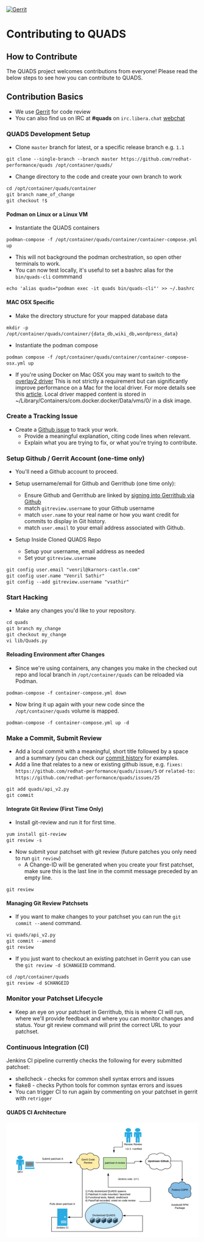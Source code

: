 [![Gerrit](https://quads-ci.scalelab.redhat.com/job/Quads-2.0/badge/icon)](https://quads-ci.scalelab.redhat.com/job/Quads-2.0/)

Contributing to QUADS
=====================

## How to Contribute
The QUADS project welcomes contributions from everyone!  Please read the below steps to see how you can contribute to QUADS.

## Contribution Basics
  * We use [Gerrit](https://review.gerrithub.io/q/project:redhat-performance%252Fquads) for code review
  * You can also find us on IRC at **#quads** on ```irc.libera.chat``` [webchat](https://web.libera.chat/?channels=#quads)

### QUADS Development Setup
  - Clone `master` branch for latest, or a specific release branch e.g. `1.1`

```
git clone --single-branch --branch master https://github.com/redhat-performance/quads /opt/container/quads/
```

  - Change directory to the code and create your own branch to work
```
cd /opt/container/quads/container
git branch name_of_change
git checkout !$
```

#### Podman on Linux or a Linux VM

  - Instantiate the QUADS containers

```
podman-compose -f /opt/container/quads/container/container-compose.yml up
```
  - This will not background the podman orchestration, so open other terminals to work.
  - You can now test locally, it's useful to set a bashrc alias for the `bin/quads-cli` commmand

```
echo 'alias quads="podman exec -it quads bin/quads-cli"' >> ~/.bashrc
```

#### MAC OSX Specific

  - Make the directory structure for your mapped database data
```
mkdir -p /opt/container/quads/container/{data_db,wiki_db,wordpress_data} 
```
  - Instantiate the podman compose
```
podman compose -f /opt/container/quads/container/container-compose-osx.yml up
```
  - If you're using Docker on Mac OSX you may want to switch to the [overlay2 driver](https://stackoverflow.com/questions/39455764/change-storage-driver-for-docker-on-os-x#39737553)  This is not strictly a requirement but can significantly improve performance on a Mac for the local driver.  For more details see this [article](https://markshust.com/2017/03/02/making-docker-mac-faster-overlay2-filesystem/).  Local driver mapped content is stored in ~/Library/Containers/com.docker.docker/Data/vms/0/ in a disk image.

### Create a Tracking Issue
* Create a [Github issue](https://github.com/redhat-performance/quads/issues/new) to track your work.
  - Provide a meaningful explanation, citing code lines when relevant.
  - Explain what you are trying to fix, or what you're trying to contribute.

### Setup Github / Gerrit Account (one-time only)
* You'll need a Github account to proceed.
* Setup username/email for Github and Gerrithub (one time only):
  - Ensure Github and Gerrithub are linked by [signing into Gerrithub via Github](https://review.gerrithub.io/login)
  - match ```gitreview.username``` to your Github username
  - match ```user.name``` to your real name or how you want credit for commits to display in Git history.
  - match ```user.email``` to your email address associated with Github.

* Setup Inside Cloned QUADS Repo
  - Setup your username, email address as needed
  - Set your `gitreview.username`
```
git config user.email "venril@karnors-castle.com"
git config user.name "Venril Sathir"
git config --add gitreview.username "vsathir"
```

### Start Hacking
* Make any changes you'd like to your repository.

```
cd quads
git branch my_change
git checkout my_change
vi lib/Quads.py
```

#### Reloading Environment after Changes
* Since we're using containers, any changes you make in the checked out repo and local branch in `/opt/container/quads` can be reloaded via Podman.

```
podman-compose -f container-compose.yml down
```

* Now bring it up again with your new code since the `/opt/container/quads` volume is mapped.

```
podman-compose -f container-compose.yml up -d
```

### Make a Commit, Submit Review
* Add a local commit with a meaningful, short title followed by a space and a summary (you can check our [commit history](https://github.com/redhat-performance/quads/commits/master) for examples.
* Add a line that relates to a new or existing github issue, e.g. ```fixes: https://github.com/redhat-performance/quads/issues/5``` or ```related-to: https://github.com/redhat-performance/quads/issues/25```


```
git add quads/api_v2.py
git commit
```
#### Integrate Git Review (First Time Only)
* Install git-review and run it for first time.

```
yum install git-review
git review -s
```

* Now submit your patchset with git review (future patches you only need to run ```git review```)
  - A Change-ID will be generated when you create your first patchset, make sure this is the last line in the commit message preceded by an empty line.

```
git review
```

#### Managing Git Review Patchsets

* If you want to make changes to your patchset you can run the ```git commit --amend``` command.

```
vi quads/api_v2.py
git commit --amend
git review
```

* If you just want to checkout an existing patchset in Gerrit you can use the `git review -d $CHANGEID` command.

```
cd /opt/container/quads
git review -d $CHANGEID
```

### Monitor your Patchset Lifecycle
* Keep an eye on your patchset in Gerrithub, this is where CI will run, where we'll provide feedback and where you can monitor changes and status.  Your git review command will print the correct URL to your patchset.

### Continuous Integration (CI)
Jenkins CI pipeline currently checks the following for every submitted patchset:
  - shellcheck - checks for common shell syntax errors and issues
  - flake8 - checks Python tools for common syntax errors and issues
  - You can trigger CI to run again by commenting on your patchset in gerrit with `retrigger`

#### QUADS CI Architecture

![quads-ci](/image/quads-ci.png?raw=true)

